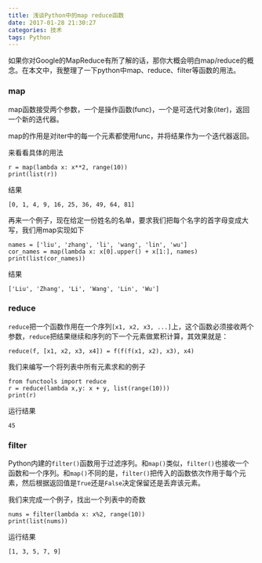 ```yaml
---
title: 浅谈Python中的map reduce函数
date: 2017-01-28 21:30:27
categories: 技术
tags: Python
---
```

如果你对Google的MapReduce有所了解的话，那你大概会明白map/reduce的概念。在本文中，我整理了一下python中map、reduce、filter等函数的用法。
<!--more-->
### map

map函数接受两个参数，一个是操作函数(func)，一个是可迭代对象(iter)，返回一个新的迭代器。

map的作用是对iter中的每一个元素都使用func，并将结果作为一个迭代器返回。

来看看具体的用法

```
r = map(lambda x: x**2, range(10))
print(list(r))
```

结果

```
[0, 1, 4, 9, 16, 25, 36, 49, 64, 81]
```

再来一个例子，现在给定一份姓名的名单，要求我们把每个名字的首字母变成大写，我们用map实现如下

```
names = ['liu', 'zhang', 'li', 'wang', 'lin', 'wu']
cor_names = map(lambda x: x[0].upper() + x[1:], names)
print(list(cor_names))
```

结果

```
['Liu', 'Zhang', 'Li', 'Wang', 'Lin', 'Wu']
```

### reduce

`reduce`把一个函数作用在一个序列`[x1, x2, x3, ...]`上，这个函数必须接收两个参数，`reduce`把结果继续和序列的下一个元素做累积计算，其效果就是：

```
reduce(f, [x1, x2, x3, x4]) = f(f(f(x1, x2), x3), x4)
```

我们来编写一个将列表中所有元素求和的例子

```
from functools import reduce
r = reduce(lambda x,y: x + y, list(range(10)))
print(r)
```

运行结果

```
45
```

### filter

Python内建的`filter()`函数用于过滤序列。和`map()`类似，`filter()`也接收一个函数和一个序列。和`map()`不同的是，`filter()`把传入的函数依次作用于每个元素，然后根据返回值是`True`还是`False`决定保留还是丢弃该元素。

我们来完成一个例子，找出一个列表中的奇数

```
nums = filter(lambda x: x%2, range(10))
print(list(nums))
```

运行结果

```
[1, 3, 5, 7, 9]
```
